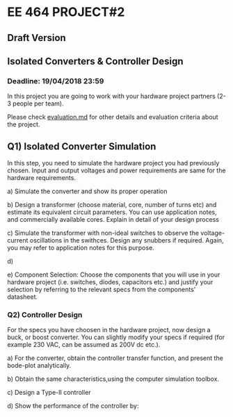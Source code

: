 # EE 464 PROJECT#2

## Draft Version

## Isolated Converters & Controller Design

### Deadline: 19/04/2018 23:59

In this project you are going to work with your hardware project partners (2-3 people per team).

Please check [evaluation.md](evaluation.md) for other details and evaluation criteria about the project.

## Q1) Isolated Converter Simulation

In this step, you need to simulate the hardware project you had previously chosen. Input and output voltages and power requirements are same for the hardware requirements.

a) Simulate the converter and show its proper operation

b) Design a transformer (choose material, core, number of turns etc) and estimate its equivalent circuit parameters. You can use application notes, and commercially available cores.  Explain in detail of your design process

c) Simulate the transformer with non-ideal switches to observe the voltage-current oscillations in the swithces. Design any snubbers if required. Again, you may refer to application notes for this purpose.

d)

e) Component Selection: Choose the components that you will use in your hardware project (i.e. switches, diodes, capacitors etc.) and justify your selection by referring to the relevant specs from the components' datasheet.


### Q2) Controller Design

For the specs you have choosen in the hardware project, now design a buck, or boost converter. You can slightly modify your specs if required (for example 230 VAC, can be assumed as 200V dc etc.).

a) For the converter, obtain the controller transfer function, and present the bode-plot analytically.

b) Obtain the same characteristics,using the computer simulation toolbox.

c) Design a Type-II controller

d) Show the performance of the controller by:

